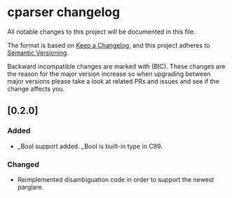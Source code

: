# cparser changelog

All notable changes to this project will be documented in this file.

The format is based on [Keep a Changelog](https://keepachangelog.com/en/1.0.0/),
and this project adheres to [Semantic Versioning](https://semver.org/spec/v2.0.0.html).

Backward incompatible changes are marked with (BIC). These changes are the reason
for the major version increase so when upgrading between major versions please 
take a look at related PRs and issues and see if the change affects you.


## [0.2.0]

### Added

- _Bool support added. _Bool is built-in type in C99.

### Changed

- Reimplemented disambiguation code in order to support the newest parglare. 